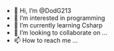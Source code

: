 - 👋 Hi, I’m @DodG213
- 👀 I’m interested in programming
- 🌱 I’m currently learning Csharp
- 💞️ I’m looking to collaborate on ...
- 📫 How to reach me ...

<!---
DodG213/DodG213 is a ✨ special ✨ repository because its `README.md` (this file) appears on your GitHub profile.
You can click the Preview link to take a look at your changes.
--->
